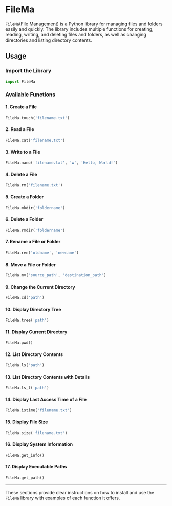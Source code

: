 # FileMa

`FileMa`(File Management) is a Python library for managing files and folders easily and quickly. The library includes multiple functions for creating, reading, writing, and deleting files and folders, as well as changing directories and listing directory contents.


## Usage

### Import the Library

```python
import FileMa
```

### Available Functions

#### 1. Create a File

```python
FileMa.touch('filename.txt')
```

#### 2. Read a File

```python
FileMa.cat('filename.txt')
```

#### 3. Write to a File

```python
FileMa.nano('filename.txt', 'w', 'Hello, World!')
```

#### 4. Delete a File

```python
FileMa.rm('filename.txt')
```

#### 5. Create a Folder

```python
FileMa.mkdir('foldername')
```

#### 6. Delete a Folder

```python
FileMa.rmdir('foldername')
```

#### 7. Rename a File or Folder

```python
FileMa.ren('oldname', 'newname')
```

#### 8. Move a File or Folder

```python
FileMa.mv('source_path', 'destination_path')
```

#### 9. Change the Current Directory

```python
FileMa.cd('path')
```

#### 10. Display Directory Tree

```python
FileMa.tree('path')
```

#### 11. Display Current Directory

```python
FileMa.pwd()
```

#### 12. List Directory Contents

```python
FileMa.ls('path')
```

#### 13. List Directory Contents with Details

```python
FileMa.ls_l('path')
```

#### 14. Display Last Access Time of a File

```python
FileMa.istime('filename.txt')
```

#### 15. Display File Size

```python
FileMa.size('filename.txt')
```

#### 16. Display System Information

```python
FileMa.get_info()
```

#### 17. Display Executable Paths

```python
FileMa.get_path()
```

---

These sections provide clear instructions on how to install and use the `FileMa` library with examples of each function it offers.

